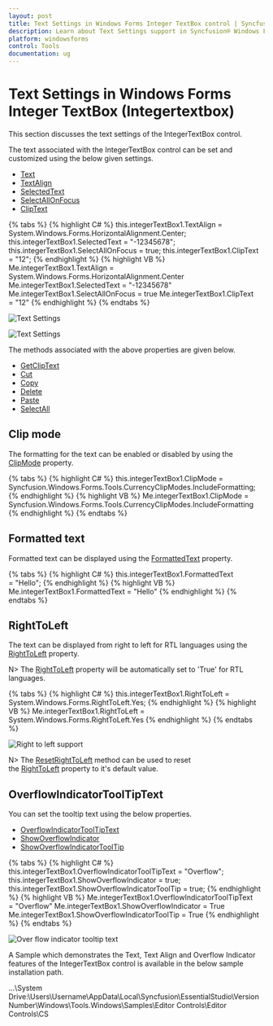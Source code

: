 ```yaml
---
layout: post
title: Text Settings in Windows Forms Integer TextBox control | Syncfusion®
description: Learn about Text Settings support in Syncfusion® Windows Forms Integer TextBox (Integertextbox) control and more details.
platform: windowsforms
control: Tools
documentation: ug
---
```


# Text Settings in Windows Forms Integer TextBox (Integertextbox)

This section discusses the text settings of the IntegerTextBox control.

The text associated with the IntegerTextBox control can be set and customized using the below given settings.

* [Text](https://help.syncfusion.com/cr/windowsforms/Syncfusion.Windows.Forms.Tools.IntegerTextBox.html#Syncfusion_Windows_Forms_Tools_IntegerTextBox_Text)
* [TextAlign](https://docs.microsoft.com/en-us/dotnet/api/system.windows.forms.textbox.textalign?redirectedfrom=MSDN&view=netframework-4.7.2#System_Windows_Forms_TextBox_TextAlign)
* [SelectedText](https://help.syncfusion.com/cr/windowsforms/Syncfusion.Windows.Forms.Tools.NumberTextBoxBase.html#Syncfusion_Windows_Forms_Tools_NumberTextBoxBase_SelectedText)
* [SelectAllOnFocus](https://help.syncfusion.com/cr/windowsforms/Syncfusion.Windows.Forms.Tools.NumberTextBoxBase.html#Syncfusion_Windows_Forms_Tools_NumberTextBoxBase_SelectAllOnFocus)
* [ClipText](https://help.syncfusion.com/cr/windowsforms/Syncfusion.Windows.Forms.Tools.NumberTextBoxBase.html#Syncfusion_Windows_Forms_Tools_NumberTextBoxBase_ClipText)

{% tabs %}
{% highlight C# %}
this.integerTextBox1.TextAlign = System.Windows.Forms.HorizontalAlignment.Center;
this.integerTextBox1.SelectedText = "-12345678";
this.integerTextBox1.SelectAllOnFocus = true;
this.integerTextBox1.ClipText = "12";
{% endhighlight %}
{% highlight VB %}
Me.integerTextBox1.TextAlign = System.Windows.Forms.HorizontalAlignment.Center
Me.integerTextBox1.SelectedText = "-12345678"
Me.integerTextBox1.SelectAllOnFocus = true
Me.integerTextBox1.ClipText = "12"
{% endhighlight %}
{% endtabs %}

![Text Settings](Overview_images/Overview_img447.png) 

![Text Settings](Overview_images/Overview_img448.png) 

The methods associated with the above properties are given below.

* [GetClipText](https://help.syncfusion.com/cr/windowsforms/Syncfusion.Windows.Forms.Tools.NumberTextBoxBase.html#Syncfusion_Windows_Forms_Tools_NumberTextBoxBase_GetClipText)
* [Cut](https://help.syncfusion.com/cr/windowsforms/Syncfusion.Windows.Forms.Tools.NumberTextBoxBase.html#Syncfusion_Windows_Forms_Tools_NumberTextBoxBase_Cut)
* [Copy](https://help.syncfusion.com/cr/windowsforms/Syncfusion.Windows.Forms.Tools.NumberTextBoxBase.html#Syncfusion_Windows_Forms_Tools_NumberTextBoxBase_Copy)
* [Delete](https://help.syncfusion.com/cr/windowsforms/Syncfusion.Windows.Forms.Tools.NumberTextBoxBase.html#Syncfusion_Windows_Forms_Tools_NumberTextBoxBase_Delete)
* [Paste](https://help.syncfusion.com/cr/windowsforms/Syncfusion.Windows.Forms.Tools.NumberTextBoxBase.html#Syncfusion_Windows_Forms_Tools_NumberTextBoxBase_Paste)
* [SelectAll](https://help.syncfusion.com/cr/windowsforms/Syncfusion.Windows.Forms.Tools.NumberTextBoxBase.html#Syncfusion_Windows_Forms_Tools_NumberTextBoxBase_SelectAll)

## Clip mode

The formatting for the text can be enabled or disabled by using the [ClipMode](https://help.syncfusion.com/cr/windowsforms/Syncfusion.Windows.Forms.Tools.NumberTextBoxBase.html#Syncfusion_Windows_Forms_Tools_NumberTextBoxBase_ClipMode) property. 

{% tabs %}
{% highlight C# %}
this.integerTextBox1.ClipMode = Syncfusion.Windows.Forms.Tools.CurrencyClipModes.IncludeFormatting;
{% endhighlight %}
{% highlight VB %}
Me.integerTextBox1.ClipMode = Syncfusion.Windows.Forms.Tools.CurrencyClipModes.IncludeFormatting
{% endhighlight %}
{% endtabs %}

## Formatted text

Formatted text can be displayed using the [FormattedText](https://help.syncfusion.com/cr/windowsforms/Syncfusion.Windows.Forms.Tools.NumberTextBoxBase.html#Syncfusion_Windows_Forms_Tools_NumberTextBoxBase_FormattedText) property.

{% tabs %}
{% highlight C# %}
this.integerTextBox1.FormattedText = "Hello";
{% endhighlight %}
{% highlight VB %}
Me.integerTextBox1.FormattedText = "Hello"
{% endhighlight %}
{% endtabs %}

## RightToLeft

The text can be displayed from right to left for RTL languages using the [RightToLeft](https://help.syncfusion.com/cr/windowsforms/Syncfusion.Windows.Forms.Tools.NumberTextBoxBase.html#Syncfusion_Windows_Forms_Tools_NumberTextBoxBase_RightToLeft) property.

N> The [RightToLeft](https://help.syncfusion.com/cr/windowsforms/Syncfusion.Windows.Forms.Tools.NumberTextBoxBase.html#Syncfusion_Windows_Forms_Tools_NumberTextBoxBase_RightToLeft) property will be automatically set to 'True' for RTL languages.

{% tabs %}
{% highlight C# %}
this.integerTextBox1.RightToLeft = System.Windows.Forms.RightToLeft.Yes;
{% endhighlight %}
{% highlight VB %}
Me.integerTextBox1.RightToLeft = System.Windows.Forms.RightToLeft.Yes
{% endhighlight %}
{% endtabs %}

![Right to left support](Overview_images/Overview_img450.png) 


N> The [ResetRightToLeft](https://help.syncfusion.com/cr/windowsforms/Syncfusion.Windows.Forms.Tools.NumberTextBoxBase.html#Syncfusion_Windows_Forms_Tools_NumberTextBoxBase_ResetRightToLeft) method can be used to reset the [RightToLeft](https://help.syncfusion.com/cr/windowsforms/Syncfusion.Windows.Forms.Tools.NumberTextBoxBase.html#Syncfusion_Windows_Forms_Tools_NumberTextBoxBase_RightToLeft) property to it's default value.

## OverflowIndicatorToolTipText

You can set the tooltip text using the below properties.

* [OverflowIndicatorToolTipText](https://help.syncfusion.com/cr/windowsforms/Syncfusion.Windows.Forms.Tools.TextBoxExt.html#Syncfusion_Windows_Forms_Tools_TextBoxExt_OverflowIndicatorToolTipText)
* [ShowOverflowIndicator](https://help.syncfusion.com/cr/windowsforms/Syncfusion.Windows.Forms.Tools.TextBoxExt.html#Syncfusion_Windows_Forms_Tools_TextBoxExt_ShowOverflowIndicator)
* [ShowOverflowIndicatorToolTip](https://help.syncfusion.com/cr/windowsforms/Syncfusion.Windows.Forms.Tools.TextBoxExt.html#Syncfusion_Windows_Forms_Tools_TextBoxExt_ShowOverflowIndicatorToolTip)

{% tabs %}
{% highlight C# %}
this.integerTextBox1.OverflowIndicatorToolTipText = "Overflow";
this.integerTextBox1.ShowOverflowIndicator = true;
this.integerTextBox1.ShowOverflowIndicatorToolTip = true;
{% endhighlight %}
{% highlight VB %}
Me.integerTextBox1.OverflowIndicatorToolTipText = "Overflow"
Me.integerTextBox1.ShowOverflowIndicator = True
Me.integerTextBox1.ShowOverflowIndicatorToolTip = True
{% endhighlight %}
{% endtabs %}

![Over flow indicator tooltip text](Overview_images/Overview_img452.png)

A Sample which demonstrates the Text, Text Align and Overflow Indicator features of the IntegerTextBox control is available in the below sample installation path.

…\System Drive:\Users\Username\AppData\Local\Syncfusion\EssentialStudio\Version Number\Windows\Tools.Windows\Samples\Editor Controls\Editor Controls\CS
